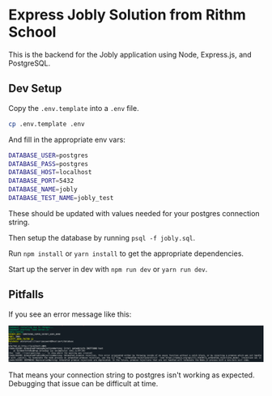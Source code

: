# Express Jobly Solution from Rithm School

This is the backend for the Jobly application using Node, Express.js, and PostgreSQL.

## Dev Setup

Copy the `.env.template` into a `.env` file.

```bash
cp .env.template .env
```

And fill in the appropriate env vars:

```bash
DATABASE_USER=postgres
DATABASE_PASS=postgres
DATABASE_HOST=localhost
DATABASE_PORT=5432
DATABASE_NAME=jobly
DATABASE_TEST_NAME=jobly_test
```

These should be updated with values needed for your postgres connection string.

Then setup the database by running `psql -f jobly.sql`.

Run `npm install` or `yarn install` to get the appropriate dependencies.

Start up the server in dev with `npm run dev` or `yarn run dev`.

## Pitfalls

If you see an error message like this:

![pg_conn_err](pg_conn_err.png)

That means your connection string to postgres isn't working as expected. Debugging that issue can be difficult at time.
